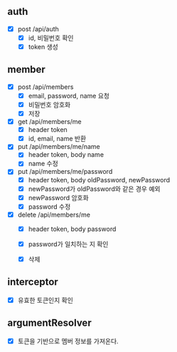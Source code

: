 ## auth
- [x] post /api/auth
    - [x] id, 비밀번호 확인
    - [x] token 생성

## member
- [x] post /api/members
    - [X] email, password, name 요청
    - [x] 비밀번호 암호화
    - [x] 저장

- [x] get /api/members/me
    - [x] header token
    - [x] id, email, name 반환

- [x] put /api/members/me/name
    - [x] header token, body name
    - [x] name 수정

- [x] put /api/members/me/password
    - [x] header token, body oldPassword, newPassword
    - [x] newPassword가 oldPassword와 같은 경우 예외
    - [x] newPassword 암호화
    - [x] password 수정

- [x] delete /api/members/me
    - [x] header token, body password
    - [x] password가 일치하는 지 확인
    - [x] 삭제


## interceptor
- [x] 유효한 토큰인지 확인

## argumentResolver
- [x] 토큰을 기반으로 멤버 정보를 가져온다.
